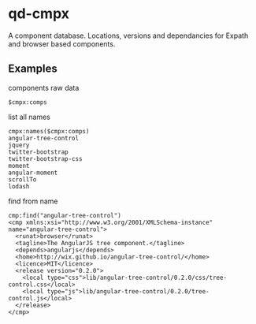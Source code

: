 # qd-cmpx

A component database. Locations, versions and dependancies for Expath and browser based components.


## Examples

components raw data
````
$cmpx:comps
````
list all names
````
cmpx:names($cmpx:comps)
angular-tree-control
jquery
twitter-bootstrap
twitter-bootstrap-css
moment
angular-moment
scrollTo
lodash
````
find from name
````
cmp:find("angular-tree-control")
<cmp xmlns:xsi="http://www.w3.org/2001/XMLSchema-instance" name="angular-tree-control">
  <runat>browser</runat>
  <tagline>The AngularJS tree component.</tagline>
  <depends>angularjs</depends>
  <home>http://wix.github.io/angular-tree-control/</home>
  <licence>MIT</licence>
  <release version="0.2.0">
    <local type="css">lib/angular-tree-control/0.2.0/css/tree-control.css</local>
    <local type="js">lib/angular-tree-control/0.2.0/tree-control.js</local>
  </release>
</cmp>
````